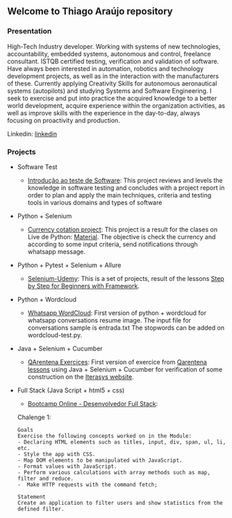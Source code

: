 ## Welcome to Thiago Araújo repository

### Presentation

High-Tech Industry developer. Working with systems of new technologies, accountability, embedded systems, autonomous and control, freelance consultant. ISTQB certified testing, verification and validation of software. Have always been interested in automation, robotics and technology development projects, as well as in the interaction with the manufacturers of these. Currently applying Creativity Skills for autonomous aeronautical systems (autopilots) and studying Systems and Software Engineering. I seek to exercise and put into practice the acquired knowledge to a better world development, acquire experience within the organization activities, as well as improve skills with the experience in the day-to-day, always focusing on proactivity and production. 

Linkedin: [linkedin](https://www.linkedin.com/in/thiagouavbr/)

### Projects

- Software Test

  * [Introdução ao teste de Software](https://github.com/thiagouavbr/seleniumcompython/blob/master/Final-Atividade-de-Teste-de-Software.doc): This project reviews and levels the knowledge in software testing and concludes with a project report in order to plan and apply the main techniques, criteria and testing tools in various domains and types of software

- Python + Selenium
 
  * [Currency cotation project](https://github.com/thiagouavbr/seleniumcompython): This project is a result for the clases on Live de Python: [Material](https://github.com/dunossauro/curso-python-selenium). The objective is check the currency and according to some input criteria, send notifications through whatsapp message.

  
- Python + Pytest + Selenium + Allure

  * [Selenium-Udemy](https://github.com/thiagouavbr/Selenium-Udemy): This is a set of projects, result of the lessons [Step by Step for Beginners with Framework](https://www.udemy.com/course/selenium-python-step-by-step-for-beginners/).

- Python + Wordcloud

  * [Whatsapp WordCloud](https://github.com/thiagouavbr/test-wordcloud): First version of python + wordcloud for whatsapp conversations resume image. The input file for conversations sample is entrada.txt The stopwords can be added on wordcloud-test.py.

- Java + Selenium + Cucumber

  * [QArentena Exercices](https://github.com/thiagouavbr/firstCucumberJava): First version of exercice from [Qarentena lessons](https://youtu.be/sIelXbbDzmM) using Java + Selenium + Cucumber for verification of some construction on the [Iterasys website](https://iterasys.com.br/).
  
- Full Stack (Java Script + html5 + css)

  * [Bootcamp Online - Desenvolvedor Full Stack](https://github.com/thiagouavbr/bootcamp-igti-full-stack):
  
   Chalenge 1:

      Goals
      Exercise the following concepts worked on in the Module:
      - Declaring HTML elements such as titles, input, div, span, ul, li, etc.
      - Style the app with CSS.
      - Map DOM elements to be manipulated with JavaScript.
      - Format values with JavaScript.
      - Perform various calculations with array methods such as map, filter and reduce.
      -  Make HTTP requests with the command fetch;

      Statement
      Create an application to filter users and show statistics from the defined filter.
